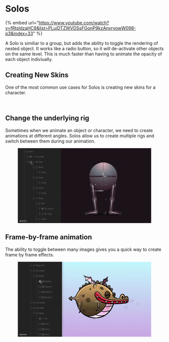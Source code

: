 # Solos

{% embed url="https://www.youtube.com/watch?v=fRtsldzaHC8&list=PLujDTZWVDSsFGonP9kzAnvryowW098-p3&index=33" %}



A Solo is similiar to a group, but adds the ability to toggle the rendering of nested object. It works like a radio button, so it will de-activate other objects on the same level. This is much faster than having to animate the opacity of each object indiviually.



## Creating New Skins

One of the most common use cases for Solos is creating new skins for a character.

<figure><img src="../../.gitbook/assets/2023-04-13 12.18.04 (1).gif" alt=""><figcaption></figcaption></figure>



## Change the underlying rig

Sometimes when we animate an object or character, we need to create animations at different angles. Solos allow us to create multiple rigs and switch between them during our animation.

<figure><img src="../../.gitbook/assets/2023-04-13 12.18.04 (2).gif" alt=""><figcaption></figcaption></figure>

## Frame-by-frame animation

The ability to toggle between many images gives you a quick way to create frame by frame effects.

<figure><img src="../../.gitbook/assets/2023-04-13 12.18.04 (3).gif" alt=""><figcaption></figcaption></figure>

